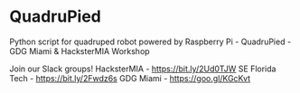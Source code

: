 # QuadruPied
Python script for quadruped robot powered by Raspberry Pi - QuadruPied - GDG Miami & HacksterMIA Workshop

Join our Slack groups!
HacksterMIA - https://bit.ly/2Ud0TJW
SE Florida Tech - https://bit.ly/2Fwdz6s
GDG Miami - https://goo.gl/KGcKvt
